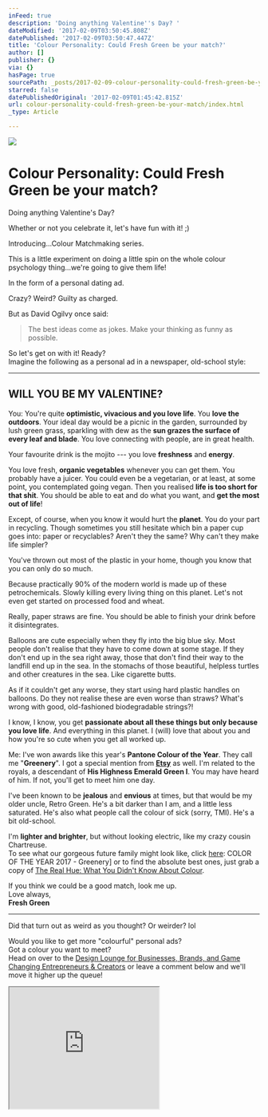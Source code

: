 ```yaml
---
inFeed: true
description: 'Doing anything Valentine''s Day? '
dateModified: '2017-02-09T03:50:45.808Z'
datePublished: '2017-02-09T03:50:47.447Z'
title: 'Colour Personality: Could Fresh Green be your match?'
author: []
publisher: {}
via: {}
hasPage: true
sourcePath: _posts/2017-02-09-colour-personality-could-fresh-green-be-your-match.md
starred: false
datePublishedOriginal: '2017-02-09T01:45:42.815Z'
url: colour-personality-could-fresh-green-be-your-match/index.html
_type: Article

---
```

![](https://imgflo.herokuapp.com/graph/2b2431f8e7ba7b0/b37adc264f346ea36e734f481403ddca/croprotate.png?cropheight=807&cropwidth=1200&degrees=0&input=https%3A%2F%2Fthe-grid-user-content.s3-us-west-2.amazonaws.com%2Fe3ab5e30-18ce-4a41-a376-f5e9d759afee.png&x=0&y=197)

# Colour Personality: Could Fresh Green be your match?

Doing anything Valentine's Day? 

Whether or not you celebrate it, let's have fun with it! ;)

Introducing...Colour Matchmaking series. 

This is a little experiment on doing a little spin on the whole colour psychology thing...we're going to give them life!

In the form of a personal dating ad. 

Crazy? Weird? Guilty as charged. 

But as David Ogilvy once said:

> The best ideas come as jokes. Make your thinking as funny as possible.

So let's get on with it! Ready?  
Imagine the following as a personal ad in a newspaper, old-school style:

---

## **WILL YOU BE MY VALENTINE?**

You: You're quite **optimistic, vivacious and you love life**. You **love the outdoors**. Your ideal day would be a picnic in the garden, surrounded by lush green grass, sparkling with dew as the **sun grazes the surface of every leaf and blade**. You love connecting with people, are in great health.

Your favourite drink is the mojito --- you love **freshness** and **energy**.

You love fresh, **organic vegetables** whenever you can get them. You probably have a juicer. You could even be a vegetarian, or at least, at some point, you contemplated going vegan. Then you realised **life is too short for that shit**. You should be able to eat and do what you want, and **get the most out of life**!

Except, of course, when you know it would hurt the **planet**. You do your part in recycling. Though sometimes you still hesitate which bin a paper cup goes into: paper or recyclables? Aren't they the same? Why can't they make life simpler?

You've thrown out most of the plastic in your home, though you know that you can only do so much.

Because practically 90% of the modern world is made up of these petrochemicals. Slowly killing every living thing on this planet. Let's not even get started on processed food and wheat.

Really, paper straws are fine. You should be able to finish your drink before it disintegrates.

Balloons are cute especially when they fly into the big blue sky. Most people don't realise that they have to come down at some stage. If they don't end up in the sea right away, those that don't find their way to the landfill end up in the sea. In the stomachs of those beautiful, helpless turtles and other creatures in the sea. Like cigarette butts.

As if it couldn't get any worse, they start using hard plastic handles on balloons. Do they not realise these are even worse than straws? What's wrong with good, old-fashioned biodegradable strings?!

I know, I know, you get **passionate about all these things but only because you love life**. And everything in this planet. I (will) love that about you and how you're so cute when you get all worked up.

Me: I've won awards like this year's **Pantone Colour of the Year**. They call me "**Greenery**". I got a special mention from **[Etsy][0]** as well. I'm related to the royals, a descendant of **His Highness Emerald Green I**. You may have heard of him. If not, you'll get to meet him one day.

I've been known to be **jealous** and **envious** at times, but that would be my older uncle, Retro Green. He's a bit darker than I am, and a little less saturated. He's also what people call the colour of sick (sorry, TMI). He's a bit old-school.

I'm **lighter and brighter**, but without looking electric, like my crazy cousin Chartreuse.  
To see what our gorgeous future family might look like, click [here][1]: COLOR OF THE YEAR 2017 - Greenery\] or to find the absolute best ones, just grab a copy of [The Real Hue: What You Didn't Know About Colour][2].

If you think we could be a good match, look me up.   
Love always,  
**Fresh Green**

---

Did that turn out as weird as you thought? Or weirder? lol

Would you like to get more "colourful" personal ads?  
Got a colour you want to meet?  
Head on over to the [Design Lounge for Businesses, Brands, and Game Changing Entrepreneurs & Creators][3] or leave a comment below and we'll move it higher up the queue!

<iframe src="https://the-grid.github.io/ed-userhtml/?g=eJxNkMFKxDAQhu99ilDBbWE3UUEQ2-6hIOJlT95EJE0m3XTbpCTT4iK-u7O7VbzNMB_fzPyltjNTvYyxSk2zUX4YwGFMmZYoN_sApkr3iOOjEE3vWw623aPywUGIXPmFc9Mw-ojkuE-3pSDnNknKk9rqszd4j3-TMqpgR9xmZnIKrXeZXrO4JjZnXwljswyso950kVVM8xbwqYfzXfXxVbY7OUAW87eb94Joa1j2n6mPLzojVc4C4BTciVlEKoBEWDgyFDTgVtPM6gvGY1DUpkIo7xwo5EYqaLw_cAcowH081yLqA-_i1adphr66vZ4pCnqimu_4Q3rS0N18lIF27LwGbl2EgDUYHyBb_sqL5DvTXk2nS9ZsdUlkRdXvvk0Xac8qz4tSLHn9AOKKjaA" height="244" style=""></iframe>



[0]: http://etsy.com/au/shop/eightcornerscreative
[1]: https://www.pantone.com/color-of-the-year-2017
[2]: http://bit.ly/therealhue
[3]: http://gretcho.link/dlounge
